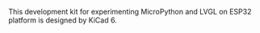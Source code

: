This development kit for experimenting MicroPython and LVGL on ESP32 platform is designed by KiCad 6.
